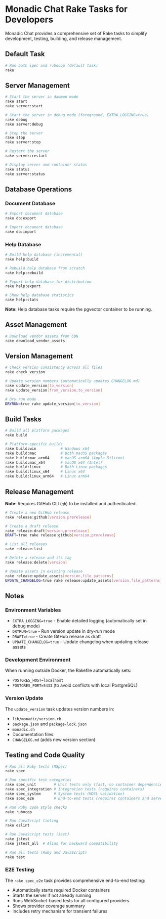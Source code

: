 # Monadic Chat Rake Tasks for Developers

Monadic Chat provides a comprehensive set of Rake tasks to simplify development, testing, building, and release management.

## Default Task

```bash
# Run both spec and rubocop (default task)
rake
```

## Server Management

```bash
# Start the server in daemon mode
rake start
rake server:start

# Start the server in debug mode (foreground, EXTRA_LOGGING=true)
rake debug
rake server:debug

# Stop the server
rake stop
rake server:stop

# Restart the server
rake server:restart

# Display server and container status
rake status
rake server:status
```

## Database Operations

### Document Database

```bash
# Export document database
rake db:export

# Import document database
rake db:import
```

### Help Database

```bash
# Build help database (incremental)
rake help:build

# Rebuild help database from scratch
rake help:rebuild

# Export help database for distribution
rake help:export

# Show help database statistics
rake help:stats
```

**Note**: Help database tasks require the pgvector container to be running.

## Asset Management

```bash
# Download vendor assets from CDN
rake download_vendor_assets
```

## Version Management

```bash
# Check version consistency across all files
rake check_version

# Update version numbers (automatically updates CHANGELOG.md)
rake update_version[to_version]
rake update_version[from_version,to_version]

# Dry run mode
DRYRUN=true rake update_version[to_version]
```

## Build Tasks

```bash
# Build all platform packages
rake build

# Platform-specific builds
rake build:win           # Windows x64
rake build:mac           # Both macOS packages
rake build:mac_arm64     # macOS arm64 (Apple Silicon)
rake build:mac_x64       # macOS x64 (Intel)
rake build:linux         # Both Linux packages
rake build:linux_x64     # Linux x64
rake build:linux_arm64   # Linux arm64
```

## Release Management

**Note**: Requires GitHub CLI (`gh`) to be installed and authenticated.

```bash
# Create a new GitHub release
rake release:github[version,prerelease]

# Create a draft release
rake release:draft[version,prerelease]
DRAFT=true rake release:github[version,prerelease]

# List all releases
rake release:list

# Delete a release and its tag
rake release:delete[version]

# Update assets in existing release
rake release:update_assets[version,file_patterns]
UPDATE_CHANGELOG=true rake release:update_assets[version,file_patterns]
```

## Notes

### Environment Variables

- `EXTRA_LOGGING=true` - Enable detailed logging (automatically set in debug mode)
- `DRYRUN=true` - Run version update in dry-run mode
- `DRAFT=true` - Create GitHub release as draft
- `UPDATE_CHANGELOG=true` - Update changelog when updating release assets

### Development Environment

When running outside Docker, the Rakefile automatically sets:
- `POSTGRES_HOST=localhost`
- `POSTGRES_PORT=5433` (to avoid conflicts with local PostgreSQL)

### Version Update

The `update_version` task updates version numbers in:
- `lib/monadic/version.rb`
- `package.json` and `package-lock.json`
- `monadic.sh`
- Documentation files
- `CHANGELOG.md` (adds new version section)

## Testing and Code Quality

```bash
# Run all Ruby tests (RSpec)
rake spec

# Run specific test categories
rake spec_unit        # Unit tests only (fast, no container dependencies)
rake spec_integration # Integration tests (requires containers)
rake spec_system      # System tests (MDSL validation)
rake spec_e2e         # End-to-end tests (requires containers and server)

# Run Ruby code style checks
rake rubocop

# Run JavaScript linting
rake eslint

# Run JavaScript tests (Jest)
rake jstest
rake jstest_all  # Alias for backward compatibility

# Run all tests (Ruby and JavaScript)
rake test
```

### E2E Testing

The `rake spec_e2e` task provides comprehensive end-to-end testing:
- Automatically starts required Docker containers
- Starts the server if not already running
- Runs WebSocket-based tests for all configured providers
- Shows provider coverage summary
- Includes retry mechanism for transient failures